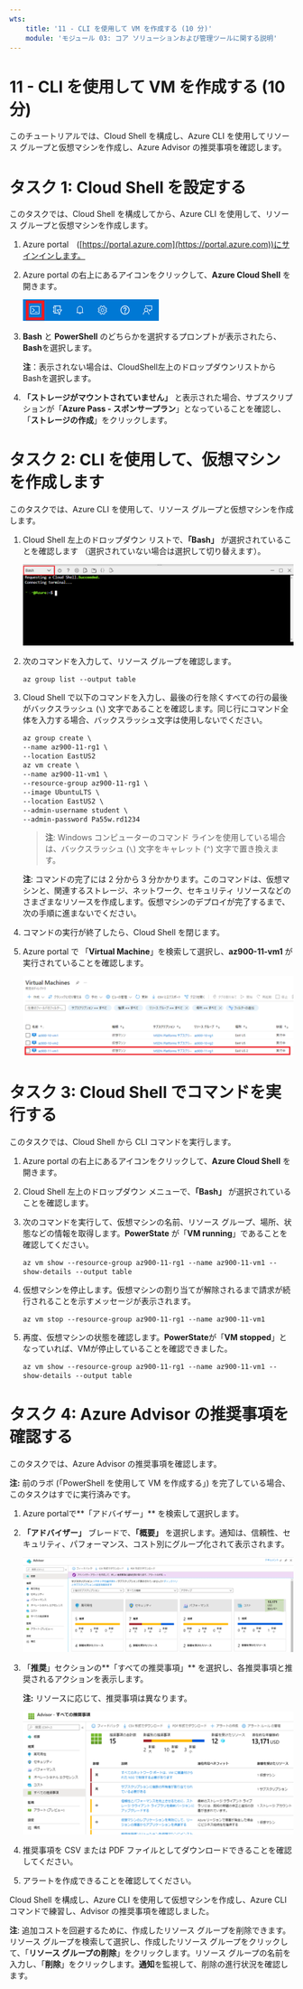 ```yaml
---
wts:
    title: '11 - CLI を使用して VM を作成する (10 分)'
    module: 'モジュール 03: コア ソリューションおよび管理ツールに関する説明'
---
```

# 11 - CLI を使用して VM を作成する (10 分)

このチュートリアルでは、Cloud Shell を構成し、Azure CLI を使用してリソース グループと仮想マシンを作成し、Azure Advisor の推奨事項を確認します。 

# タスク 1: Cloud Shell を設定する 

このタスクでは、Cloud Shell を構成してから、Azure CLI を使用して、リソース グループと仮想マシンを作成します。  

1. Azure portal　([https://portal.azure.com](https://portal.azure.com))にサインインします。

2. Azure portal の右上にあるアイコンをクリックして、**Azure Cloud Shell** を開きます。

    ![Azure Portal Azure Cloud Shell アイコンのスクリーンショット。](./images/1002.png)

3. **Bash** と **PowerShell** のどちらかを選択するプロンプトが表示されたら、**Bash**を選択します。 

    **注**：表示されない場合は、CloudShell左上のドロップダウンリストからBashを選択します。

4. **「ストレージがマウントされていません」** と表示された場合、サブスクリプションが「**Azure Pass - スポンサープラン**」となっていることを確認し、「**ストレージの作成**」をクリックします。


# タスク 2: CLI  を使用して、仮想マシンを作成します

このタスクでは、Azure CLI を使用して、リソース グループと仮想マシンを作成します。

1. Cloud Shell 左上のドロップダウン リストで、**「Bash」** が選択されていることを確認します （選択されていない場合は選択して切り替えます）。

    ![「Bash」 ドロップダウンが強調表示された Azure Portal Azure Cloud Shell のスクリーンショット。](./images/1002a.png)


2. 次のコマンドを入力して、リソース グループを確認します。

    ```cli
    az group list --output table
    ```

3. Cloud Shell で以下のコマンドを入力し、最後の行を除くすべての行の最後がバックスラッシュ (`\`) 文字であることを確認します。同じ行にコマンド全体を入力する場合、バックスラッシュ文字は使用しないでください。 

    ```cli
    az group create \
    --name az900-11-rg1 \
    --location EastUS2
    az vm create \
    --name az900-11-vm1 \
    --resource-group az900-11-rg1 \
    --image UbuntuLTS \
    --location EastUS2 \
    --admin-username student \
    --admin-password Pa55w.rd1234
    ```

    > **注**: Windows コンピューターのコマンド ラインを使用している場合は、バックスラッシュ (`\`) 文字をキャレット (`^`) 文字で置き換えます。

    **注**: コマンドの完了には 2 分から 3 分かかります。このコマンドは、仮想マシンと、関連するストレージ、ネットワーク、セキュリティ リソースなどのさまざまなリソースを作成します。仮想マシンのデプロイが完了するまで、次の手順に進まないでください。 

4. コマンドの実行が終了したら、Cloud Shell を閉じます。

5. Azure portal で 「**Virtual Machine**」を検索して選択し、**az900-11-vm1** が実行されていることを確認します。

    ![az900-11-rg1が実行中の状態の仮想マシン ページのスクリーンショット。](./images/1101.png)


# タスク 3: Cloud Shell でコマンドを実行する

このタスクでは、Cloud Shell から CLI コマンドを実行します。 

1. Azure portal の右上にあるアイコンをクリックして、**Azure Cloud Shell** を開きます。

2. Cloud Shell 左上のドロップダウン メニューで、**「Bash」** が選択されていることを確認します。

3. 次のコマンドを実行して、仮想マシンの名前、リソース グループ、場所、状態などの情報を取得します。**PowerState** が「**VM running**」であることを確認してください。

    ```cli
    az vm show --resource-group az900-11-rg1 --name az900-11-vm1 --show-details --output table 
    ```

4. 仮想マシンを停止します。仮想マシンの割り当てが解除されるまで請求が続行されることを示すメッセージが表示されます。 

    ```cli
    az vm stop --resource-group az900-11-rg1 --name az900-11-vm1
    ```

5. 再度、仮想マシンの状態を確認します。**PowerState**が「**VM stopped**」となっていれば、VMが停止していることを確認できました。

    ```cli
    az vm show --resource-group az900-11-rg1 --name az900-11-vm1 --show-details --output table 
    ```

# タスク 4: Azure Advisor の推奨事項を確認する

このタスクでは、Azure Advisor の推奨事項を確認します。

   **注:** 前のラボ (「PowerShell を使用して VM を作成する」) を完了している場合、このタスクはすでに実行済みです。 

1. Azure portalで**「アドバイザー」** を検索して選択します。 

2. **「アドバイザー」** ブレードで、**「概要」** を選択します。通知は、信頼性、セキュリティ、パフォーマンス、コスト別にグループ化されて表示されます。 

    ![アドバイザーの概要ページのスクリーンショット。 ](./images/1103.png)

3. 「**推奨**」セクションの**「すべての推奨事項」** を選択し、各推奨事項と推奨されるアクションを表示します。 

    **注:** リソースに応じて、推奨事項は異なります。 

    ![「アドバイザーすべての推奨事項」 ページのスクリーンショット。 ](./images/1104.png)

4. 推奨事項を CSV または PDF ファイルとしてダウンロードできることを確認してください。 

5. アラートを作成できることを確認してください。 

Cloud Shell を構成し、Azure CLI を使用して仮想マシンを作成し、Azure CLI コマンドで練習し、Advisor の推奨事項を確認しました。

**注**: 追加コストを回避するために、作成したリソース グループを削除できます。リソース グループを検索して選択し、作成したリソース グループをクリックして、「**リソース グループの削除**」をクリックします。リソース グループの名前を入力し、「**削除**」をクリックします。**通知**を監視して、削除の進行状況を確認します。
